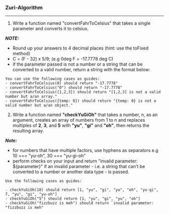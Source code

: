 ### Zuri-Algorithm

<hr />

1.  Write a function named "convertFahrToCelsius" that takes a single parameter and converts it to celsius.

**_NOTE:_**

-   Round up your answers to 4 decimal places (hint: use the toFixed method)
-   C = (F - 32) x 5/9; (e.g 0deg F = -17.7778 deg C)
-   if the parameter passed is not a number or a string that can be converted to a valid number, return a string with the format below:

```
You can use the following cases as guides:
- convertFahrToCelsius(0) should return "-17.7778"
- convertFahrToCelsius("0") should return "-17.7778"
- convertFahrToCelsius([1,2,3]) should return "[1,2,3] is not a valid number but a/an array."
- convertFahrToCelsius({temp: 0}) should return "{temp: 0} is not a valid number but a/an object."

```

2. Write a function named **"checkYuGiOh"** that takes a number, n, as an argument, creates an array of numbers from 1 to n and replaces multiples of **2**, **3**, and **5** with **"yu"**, **"gi"** and **"oh"**, then returns the resulting array.

**_Note:_**

-   for numbers that have multiple factors, use hyphens as separators
    e.g 10 === "yu-oh", 30 === "yu-gi-oh"
-   perform checks on your input and return "invalid parameter: ${parameter}" if an invalid parameter - i.e. a string that can't be converted to a number or another data type - is passed.

```
Use the following cases as guides:

- checkYuGiOh(10) should return [1, "yu", "gi", "yu", "oh", "yu-gi", 7, "yu", "gi", "yu-oh"]
- checkYuGiOh("5") should return [1, "yu", "gi", "yu", "oh"]
- checkYuGiOh("fizzbuzz is meh") should return `invalid parameter: "fizzbuzz is meh"
```
